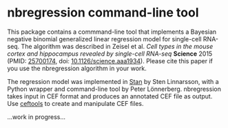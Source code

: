 # nbregression command-line tool

This package contains a commmand-line tool that implements a Bayesian negative binomial generalized linear regression model for single-cell RNA-seq. The algorithm was described in Zeisel et al. *Cell types in the mouse cortex and hippocampus revealed by single-cell RNA-seq* **Science** 2015 (PMID: [25700174](http://www.ncbi.nlm.nih.gov/pubmed/25700174), doi: [10.1126/science.aaa1934](http://dx.doi.org/10.1126/science.aaa1934)). Please cite this paper if you use the nbregression algorithm in your work.

The regression model was implemented in [Stan](http://mc-stan.org/) by Sten Linnarsson, with a Python wrapper and command-line tool by Peter Lönnerberg. nbregression takes input in CEF format and produces an annotated CEF file as output. Use [ceftools](https://github.com/linnarsson-group/ceftools) to create and manipulate CEF files.
 
...work in progress...
